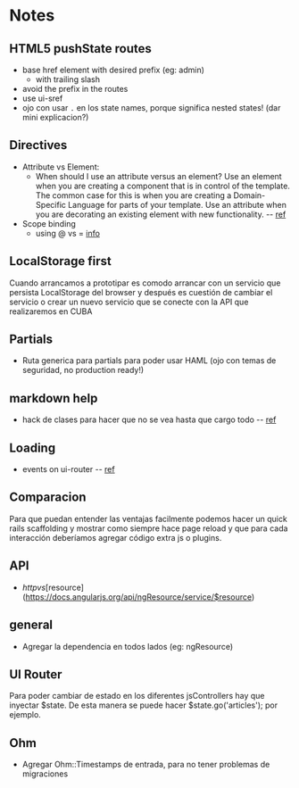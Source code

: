 # Notes

## HTML5 pushState routes
- base href element with desired prefix (eg: admin)
  - with trailing slash
- avoid the prefix in the routes
- use ui-sref
- ojo con usar `.` en los state names, porque significa nested states! (dar mini explicacion?)

## Directives
- Attribute vs Element:
  - When should I use an attribute versus an element? Use an element when you are creating a component that is in control of the template. The common case for this is when you are creating a Domain-Specific Language for parts of your template. Use an attribute when you are decorating an existing element with new functionality. -- [ref](https://docs.angularjs.org/guide/directive)
- Scope binding
  - using @ vs = [info](http://stackoverflow.com/questions/14050195/what-is-the-difference-between-and-in-directive-scope)

## LocalStorage first
Cuando arrancamos a prototipar es comodo arrancar con un servicio que persista LocalStorage del browser y después es cuestión de cambiar el servicio o crear un nuevo servicio que se conecte con la API que realizaremos en CUBA

## Partials
- Ruta generica para partials para poder usar HAML (ojo con temas de seguridad, no production ready!)

## markdown help
- hack de clases para hacer que no se vea hasta que cargo todo -- [ref](http://stackoverflow.com/questions/17985390/angular-animate-ng-cloak-opacity)

## Loading
- events on ui-router -- [ref](http://angular-ui.github.io/ui-router/site/#/api/ui.router.state.$state)

## Comparacion
Para que puedan entender las ventajas facilmente podemos hacer un quick rails scaffolding y mostrar como siempre hace page reload y que para cada interacción deberíamos agregar código extra js o plugins.

## API
- $http vs [$resource](https://docs.angularjs.org/api/ngResource/service/$resource)

## general
- Agregar la dependencia en todos lados (eg: ngResource)

## UI Router
Para poder cambiar de estado en los diferentes jsControllers hay que inyectar $state.
De esta manera se puede hacer $state.go('articles'); por ejemplo.

## Ohm
- Agregar Ohm::Timestamps de entrada, para no tener problemas de migraciones
